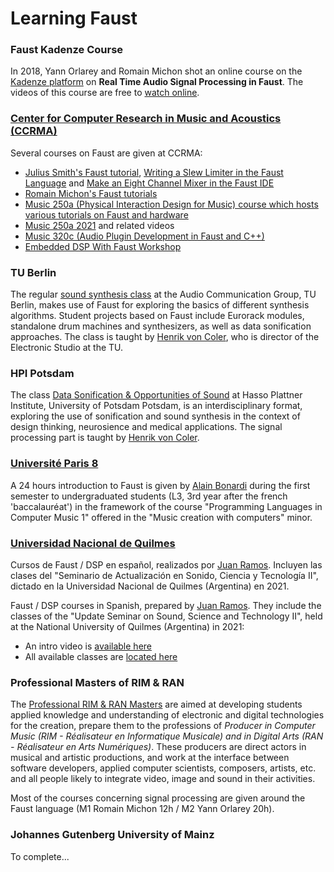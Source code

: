 # Learning Faust

### Faust Kadenze Course

In 2018, Yann Orlarey and Romain Michon shot an online course on the [Kadenze platform](https://www.kadenze.com) on **Real Time Audio Signal Processing in Faust**. The videos of this course are free to [watch online](https://www.kadenze.com/courses/real-time-audio-signal-processing-in-faust/info).

### [Center for Computer Research in Music and Acoustics (CCRMA)](https://ccrma.stanford.edu)

Several courses on Faust are given at CCRMA:

* [Julius Smith's Faust tutorial](https://ccrma.stanford.edu/~jos/aspf/), [Writing a Slew Limiter in the Faust Language](https://www.youtube.com/watch?v=3WY0ikTFAe4) and [Make an Eight Channel Mixer in the Faust IDE](https://www.youtube.com/watch?v=W4zyZisuAJ4)
* [Romain Michon's Faust tutorials](https://ccrma.stanford.edu/~rmichon/faustTutorials/)
* [Music 250a (Physical Interaction Design for Music) course which hosts various tutorials on Faust and hardware](https://ccrma.stanford.edu/courses/250a-winter-2020/)
* [Music 250a 2021](https://www.youtube.com/watch?v=SLjMzf5v4Ho) and related videos
* [Music 320c (Audio Plugin Development in Faust and C++)](https://ccrma.stanford.edu/courses/320c/)
* [Embedded DSP With Faust Workshop](https://ccrma.stanford.edu/workshops/faust-embedded-19/)

### TU Berlin

The regular [sound synthesis class](https://www.ak.tu-berlin.de/menue/lehre/vergangene_semester/sommersemester_2020/sound_synthesis/) at the Audio Communication Group, TU Berlin, makes use of Faust for exploring the basics of different synthesis algorithms. Student projects based on Faust include Eurorack modules, standalone drum machines and synthesizers, as well as data sonification approaches. The class is taught by [Henrik von Coler](https://www.ak.tu-berlin.de/menue/team/wissenschaftliche_mitarbeiter/henrik_von_coler/), who is director of the Electronic Studio at the TU.

### HPI Potsdam

The class [Data Sonification & Opportunities of Sound](https://hpi.de/studium/im-studium/lehrveranstaltungen/cybersecurity-ma/lehrveranstaltung/wise-20-21-3154-data-sonification--opportunities-of-sound.html) at Hasso Plattner Institute, University of Potsdam Potsdam, is an interdisciplinary format, exploring the use of sonification and sound synthesis in the context of design thinking, neurosience and medical applications. The signal processing part is taught by [Henrik von Coler](http://hvc.berlin/about/).

### [Université Paris 8](https://www.univ-paris8.fr)
A 24 hours introduction to Faust is given by [Alain Bonardi](http://alainbonardi.net) during the first semester to undergraduated students (L3, 3rd year after the french 'baccalauréat') in the framework of the course "Programming Languages in Computer Music 1" offered in the "Music creation with computers" minor.

### [Universidad Nacional de Quilmes](http://www.unq.edu.ar/)

Cursos de Faust / DSP en español, realizados por [Juan Ramos](http://jaoramos.com.ar). Incluyen las clases del "Seminario de Actualización en Sonido, Ciencia y Tecnología II", dictado en la Universidad Nacional de Quilmes (Argentina) en 2021.

Faust / DSP courses in Spanish, prepared by [Juan Ramos](http://jaoramos.com.ar). They include the classes of the "Update Seminar on Sound, Science and Technology II", held at the National University of Quilmes (Argentina) in 2021:

- An intro video is [available here](https://www.youtube.com/watch?v=DnBI7r273BE)
- All available classes are [located here](https://www.youtube.com/channel/UCD6aeS3GdkEmt86KUehr8LQ/videos)

### Professional Masters of RIM & RAN

The [Professional RIM & RAN Masters](https://musinf.univ-st-etienne.fr/indexGB.html) are aimed at developing students applied knowledge and understanding of electronic and digital technologies for the creation, prepare them to the professions of *Producer in Computer Music (RIM - Réalisateur en Informatique Musicale) and in Digital Arts (RAN - Réalisateur en Arts Numériques)*. These producers are direct actors in musical and artistic productions, and work at the interface between software developers, applied computer scientists, composers, artists, etc. and all people likely to integrate video, image and sound in their activities.

Most of the courses concerning signal processing are given around the Faust language (M1 Romain Michon 12h / M2 Yann Orlarey 20h).

###  Johannes Gutenberg University of Mainz

To complete...
